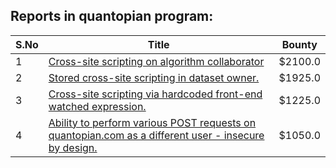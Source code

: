 ## Reports in quantopian program:
| S.No | Title | Bounty |
| ---- | ----- | ------ |
| 1 | [Cross-site scripting on algorithm collaborator ](https://hackerone.com/reports/615672) | $2100.0 |
| 2 | [Stored cross-site scripting in dataset owner.](https://hackerone.com/reports/708123) | $1925.0 |
| 3 | [Cross-site scripting via hardcoded front-end watched expression.](https://hackerone.com/reports/684544) | $1225.0 |
| 4 | [Ability to perform various POST requests on quantopian.com as a different user - insecure by design.](https://hackerone.com/reports/837328) | $1050.0 |